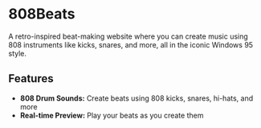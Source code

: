 # 808Beats

A retro-inspired beat-making website where you can create music using 808 instruments like kicks, snares, and more, all in the iconic Windows 95 style.

## Features

- **808 Drum Sounds:** Create beats using 808 kicks, snares, hi-hats, and more
- **Real-time Preview:** Play your beats as you create them
